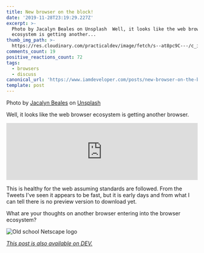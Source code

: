 ```yaml
---
title: New browser on the block!
date: '2019-11-28T23:19:29.227Z'
excerpt: >-
  Photo by Jacalyn Beales on Unsplash  Well, it looks like the web browser
  ecosystem is getting another...
thumb_img_path: >-
  https://res.cloudinary.com/practicaldev/image/fetch/s--at8pc9C---/c_imagga_scale,f_auto,fl_progressive,h_420,q_auto,w_1000/https://thepracticaldev.s3.amazonaws.com/i/iz4xq0m0qu5806a0nlw2.jpg
comments_count: 19
positive_reactions_count: 72
tags:
  - browsers
  - discuss
canonical_url: 'https://www.iamdeveloper.com/posts/new-browser-on-the-block-k7k/'
template: post
---
```

Photo by [Jacalyn Beales](https://unsplash.com/@jacalynbeales?utm_source=unsplash&utm_medium=referral&utm_content=creditCopyText) on [Unsplash](https://unsplash.com/s/photos/evergreen-tree?utm_source=unsplash&utm_medium=referral&utm_content=creditCopyText)

Well, it looks like the web browser ecosystem is getting another browser.


<iframe class="liquidTag" src="https://dev.to/embed/twitter?args=1200188106584023040" style="border: 0; width: 100%;"></iframe>


This is healthy for the web assuming standards are followed. From the Tweets I've seen it appears to be fast, but it is early days and from what I can tell there is no preview version to download yet.

What are your thoughts on another browser entering into the browser ecosystem?

![Old school Netscape logo](https://media.giphy.com/media/anjRJ4nv9WJzO/giphy.gif)

*[This post is also available on DEV.](https://dev.to/nickytonline/new-browser-on-the-block-k7k)*


<script>
const parent = document.getElementsByTagName('head')[0];
const script = document.createElement('script');
script.type = 'text/javascript';
script.src = 'https://cdnjs.cloudflare.com/ajax/libs/iframe-resizer/4.1.1/iframeResizer.min.js';
script.charset = 'utf-8';
script.onload = function() {
    window.iFrameResize({}, '.liquidTag');
};
parent.appendChild(script);
</script>    
